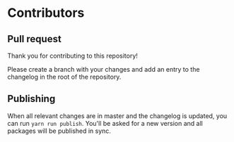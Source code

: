 # Contributors

## Pull request

Thank you for contributing to this repository!

Please create a branch with your changes and add an entry to the changelog in the root of the repository.

## Publishing

When all relevant changes are in master and the changelog is updated, you can run `yarn run publish`. You'll be asked for a new version and all packages will be published in sync.
